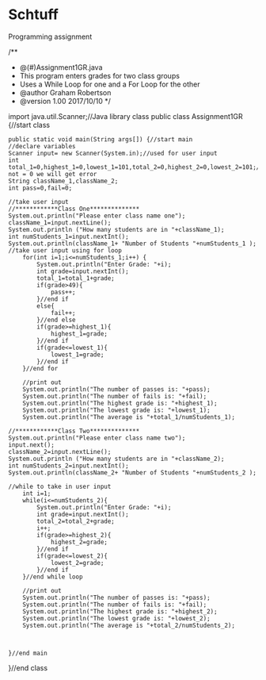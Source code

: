# Schtuff
Programming assignment


/**
 * @(#)Assignment1GR.java
 * This program enters grades for two class groups
 * Uses a While Loop for one and a For Loop for the other
 * @author Graham Robertson
 * @version 1.00 2017/10/10
 */

import java.util.Scanner;//Java library class
public class Assignment1GR {//start class

    public static void main(String args[]) {//start main
    //declare variables
    Scanner input= new Scanner(System.in);//used for user input
   	int total_1=0,highest_1=0,lowest_1=101,total_2=0,highest_2=0,lowest_2=101;//if not = 0 we will get error
    String className_1,className_2;
    int pass=0,fail=0;

    //take user input
    //************Class One**************
    System.out.println("Please enter class name one");
    className_1=input.nextLine();
    System.out.println ("How many students are in "+className_1);
    int numStudents_1=input.nextInt();
    System.out.println(className_1+ "Number of Students "+numStudents_1 );
    //take user input using for loop
		for(int i=1;i<=numStudents_1;i++) {
			System.out.println("Enter Grade: "+i);
			int grade=input.nextInt();
			total_1=total_1+grade;
			if(grade>49){
				pass++;
			}//end if
			else{
				fail++;
			}//end else
    	 	if(grade>=highest_1){
    	 		highest_1=grade;
    	 	}//end if
    	 	if(grade<=lowest_1){
    	 		lowest_1=grade;
    	 	}//end if
		}//end for

	    //print out
	    System.out.println("The number of passes is: "+pass);
	    System.out.println("The number of fails is: "+fail);
		System.out.println("The highest grade is: "+highest_1);
		System.out.println("The lowest grade is: "+lowest_1);
		System.out.println("The average is "+total_1/numStudents_1);

	//************Class Two**************
    System.out.println("Please enter class name two");
	input.next();
    className_2=input.nextLine();
    System.out.println ("How many students are in "+className_2);
    int numStudents_2=input.nextInt();
    System.out.println(className_2+ "Number of Students "+numStudents_2 );

    //while to take in user input
	    int i=1;
	    while(i<=numStudents_2){
	    	System.out.println("Enter Grade: "+i);
	    	int grade=input.nextInt();
	    	total_2=total_2+grade;
	    	i++;
    	 	if(grade>=highest_2){
    	 		highest_2=grade;
    	 	}//end if
    	 	if(grade<=lowest_2){
    	 		lowest_2=grade;
	    	}//end if
	    }//end while loop

	    //print out
	    System.out.println("The number of passes is: "+pass);
	    System.out.println("The number of fails is: "+fail);
		System.out.println("The highest grade is: "+highest_2);
		System.out.println("The lowest grade is: "+lowest_2);
		System.out.println("The average is "+total_2/numStudents_2);



    }//end main
}//end class
